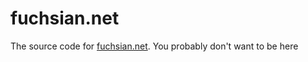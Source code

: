 # fuchsian.net

The source code for [fuchsian.net](https://fuchsian.net). You probably don't want to be here
